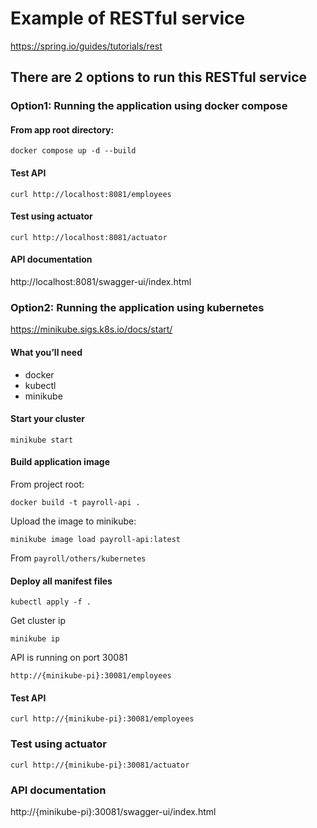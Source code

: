 # Example of RESTful service
https://spring.io/guides/tutorials/rest

## There are 2 options to run this RESTful service
### Option1:  Running the application using docker compose
#### From app root directory:
```
docker compose up -d --build
```
#### Test API
`curl http://localhost:8081/employees`

#### Test using actuator
`curl http://localhost:8081/actuator`

#### API documentation
http://localhost:8081/swagger-ui/index.html

### Option2:  Running the application using kubernetes
https://minikube.sigs.k8s.io/docs/start/
#### What you’ll need
* docker
* kubectl
* minikube
#### Start your cluster
```
minikube start
```
#### Build application image
From project root:
```
docker build -t payroll-api .
```
Upload the image to minikube:
```
minikube image load payroll-api:latest
```
From `payroll/others/kubernetes`
#### Deploy all manifest files
```
kubectl apply -f .
```
Get cluster ip
```
minikube ip
```
API is running on port 30081

`http://{minikube-pi}:30081/employees`

#### Test API
`curl http://{minikube-pi}:30081/employees`

### Test using actuator
`curl http://{minikube-pi}:30081/actuator`

### API documentation
http://{minikube-pi}:30081/swagger-ui/index.html